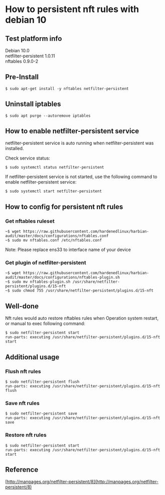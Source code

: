 # How to persistent nft rules with debian 10 

## Test platform info 

Debian  10.0   
netfilter-persistent    1.0.11  
nftables    0.9.0-2

## Pre-Install 
```
$ sudo apt-get install -y nftables netfilter-persistent 
```  

## Uninstall iptables 
```
$ sudo apt purge --autoremove iptables 
```

## How to enable netfilter-persistent service

netfilter-persistent service is auto running when netfilter-persistent was installed.

Check service status:
```
$ sudo systemctl status netfilter-persistent
```

If netfilter-persistent service is not started, use the following command to enable netfilter-persistent service:
```
$ sudo systemctl start netfilter-persistent
```

## How to config for persistent nft rules  

### Get nftables ruleset  
```
~$ wget https://raw.githubusercontent.com/hardenedlinux/harbian-audit/master/docs/configurations/nftables.conf 
~$ sudo mv nftables.conf /etc/nftables.conf 
``` 

Note: Please replace ens33 to interface name of your device 

### Get plugin of netfilter-persistent 
```
~$ wget https://raw.githubusercontent.com/hardenedlinux/harbian-audit/master/docs/configurations/nftables-plugin.sh
~$ sudo mv nftables-plugin.sh /usr/share/netfilter-persistent/plugins.d/15-nft
~$ sudo chmod 755 /usr/share/netfilter-persistent/plugins.d/15-nft 
```

## Well-done 
Nft rules would auto restore nftables rules when Operation system restart, or manual to exec following command:
```
$ sudo netfilter-persistent start 
run-parts: executing /usr/share/netfilter-persistent/plugins.d/15-nft start 
```

## Additional usage 
### Flush nft rules 
```
$ sudo netfilter-persistent flush
run-parts: executing /usr/share/netfilter-persistent/plugins.d/15-nft flush 
```
### Save nft rules 
```
$ sudo netfilter-persistent save 
run-parts: executing /usr/share/netfilter-persistent/plugins.d/15-nft save 
```

### Restore nft rules 
```
$ sudo netfilter-persistent start
run-parts: executing /usr/share/netfilter-persistent/plugins.d/15-nft start 
```

## Reference 
[http://manpages.org/netfilter-persistent/8](http://manpages.org/netfilter-persistent/8)  


